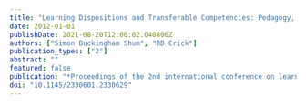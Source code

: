 ```yaml
---
title: "Learning Dispositions and Transferable Competencies: Pedagogy, Modelling and Learning Analytics"
date: 2012-01-01
publishDate: 2021-08-20T12:06:02.040806Z
authors: ["Simon Buckingham Shum", "RD Crick"]
publication_types: ["2"]
abstract: ""
featured: false
publication: "*Proceedings of the 2nd international conference on learning analytics and łdots*"
doi: "10.1145/2330601.2330629"
---
```


